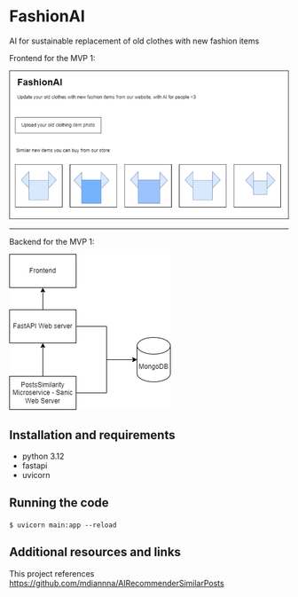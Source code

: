 # FashionAI
AI for sustainable replacement of old clothes with new fashion items

Frontend for the MVP 1:

![Frontend](FashionAI_frontend.png)

<hr>

Backend for the MVP 1:

![Frontend](fashionAI_backend_v1.png)


## Installation and requirements
- python 3.12
- fastapi
- uvicorn

## Running the code
```$ uvicorn main:app --reload```

## Additional resources and links
This project references https://github.com/mdiannna/AIRecommenderSimilarPosts
